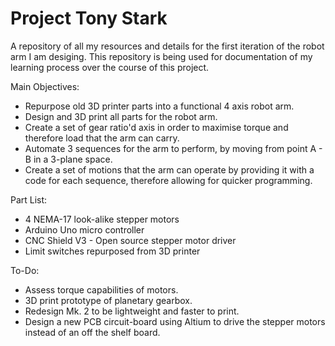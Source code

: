 # Project Tony Stark
A repository of all my resources and details for the first iteration of the robot arm I am desiging.
This repository is being used for documentation of my learning process over the course of this project.


Main Objectives:

- Repurpose old 3D printer parts into a functional 4 axis robot arm.
- Design and 3D print all parts for the robot arm.
- Create a set of gear ratio'd axis in order to maximise torque and therefore load that the arm can carry.
- Automate 3 sequences for the arm to perform, by moving from point A - B in a 3-plane space.
- Create a set of motions that the arm can operate by providing it with a code for each sequence, therefore allowing for quicker programming. 


Part List:
 - 4 NEMA-17 look-alike stepper motors
 - Arduino Uno micro controller
 - CNC Shield V3 - Open source stepper motor driver
 - Limit switches repurposed from 3D printer



To-Do:
- Assess torque capabilities of motors.
- 3D print prototype of planetary gearbox.
- Redesign Mk. 2 to be lightweight and faster to print.
- Design a new PCB circuit-board using Altium to drive the stepper motors instead of an off the shelf board.
